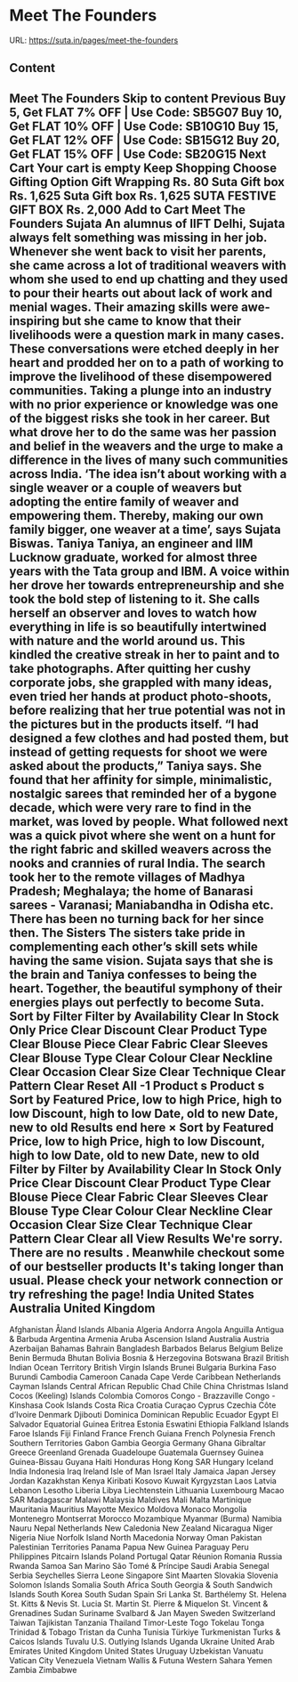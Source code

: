 # Meet The Founders

URL: https://suta.in/pages/meet-the-founders

## Content

Meet The Founders
Skip to content
Previous
Buy 5, Get FLAT 7% OFF | Use Code: SB5G07
Buy 10, Get FLAT 10% OFF | Use Code: SB10G10
Buy 15, Get FLAT 12% OFF | Use Code: SB15G12
Buy 20, Get FLAT 15% OFF | Use Code: SB20G15
Next
Cart
Your cart is empty
Keep Shopping
Choose Gifting Option
Gift Wrapping
Rs. 80
Suta Gift box
Rs. 1,625
Suta Gift box
Rs. 1,625
SUTA FESTIVE GIFT BOX
Rs. 2,000
Add to Cart
Meet The Founders
Sujata
An alumnus of IIFT Delhi, Sujata always felt something was missing in her job. Whenever she went back to visit her parents, she came across a lot of traditional weavers with whom she used to end up chatting and they used to pour their hearts out about lack of work and menial wages. Their amazing skills were awe-inspiring but she came to know that their livelihoods were a question mark in many cases. These conversations were etched deeply in her heart and prodded her on to a path of working to improve the livelihood of these disempowered communities. Taking a plunge into an industry with no prior experience or knowledge was one of the biggest risks she took in her career. But what drove her to do the same was her passion and belief in the weavers and the urge to make a difference in the lives of many such communities across India. ‘The idea isn’t about working with a single weaver or a couple of weavers but adopting the entire family of weaver and empowering them. Thereby, making our own family bigger, one weaver at a time’, says Sujata Biswas.
Taniya
Taniya, an engineer and IIM Lucknow graduate, worked for almost three years with the Tata group and IBM. A voice within her drove her towards entrepreneurship and she took the bold step of listening to it. She calls herself an observer and loves to watch how everything in life is so beautifully intertwined with nature and the world around us. This kindled the creative streak in her to paint and to take photographs. After quitting her cushy corporate jobs, she grappled with many ideas, even tried her hands at product photo-shoots, before realizing that her true potential was not in the pictures but in the products itself. “I had designed a few clothes and had posted them, but instead of getting requests for shoot we were asked about the products,” Taniya says. She found that her affinity for simple, minimalistic, nostalgic sarees that reminded her of a bygone decade, which were very rare to find in the market, was loved by people. What followed next was a quick pivot where she went on a hunt for the right fabric and skilled weavers across the nooks and crannies of rural India. The search took her to the remote villages of Madhya Pradesh; Meghalaya; the home of Banarasi sarees - Varanasi; Maniabandha in Odisha etc. There has been no turning back for her since then.
The Sisters
The sisters take pride in complementing each other’s skill sets while having the same vision. Sujata says that she is the brain and Taniya confesses to being the heart. Together, the beautiful symphony of their energies plays out perfectly to become Suta.
Sort by
Filter
Filter by
Availability
Clear
In Stock Only
Price
Clear
Discount
Clear
Product Type
Clear
Blouse Piece
Clear
Fabric
Clear
Sleeves
Clear
Blouse Type
Clear
Colour
Clear
Neckline
Clear
Occasion
Clear
Size
Clear
Technique
Clear
Pattern
Clear
Reset All
-1
Product
s
Product
s
Sort by
Featured
Price, low to high
Price, high to low
Discount, high to low
Date, old to new
Date, new to old
Results end here
×
Sort by
Featured
Price, low to high
Price, high to low
Discount, high to low
Date, old to new
Date, new to old
Filter by
Filter by
Availability
Clear
In Stock Only
Price
Clear
Discount
Clear
Product Type
Clear
Blouse Piece
Clear
Fabric
Clear
Sleeves
Clear
Blouse Type
Clear
Colour
Clear
Neckline
Clear
Occasion
Clear
Size
Clear
Technique
Clear
Pattern
Clear
Clear all
View Results
We're sorry. There are no results
.
Meanwhile checkout some of our bestseller products
It's taking longer than usual. Please check your network connection or try refreshing the page!
India
United States
Australia
United Kingdom
---
Afghanistan
Åland Islands
Albania
Algeria
Andorra
Angola
Anguilla
Antigua & Barbuda
Argentina
Armenia
Aruba
Ascension Island
Australia
Austria
Azerbaijan
Bahamas
Bahrain
Bangladesh
Barbados
Belarus
Belgium
Belize
Benin
Bermuda
Bhutan
Bolivia
Bosnia & Herzegovina
Botswana
Brazil
British Indian Ocean Territory
British Virgin Islands
Brunei
Bulgaria
Burkina Faso
Burundi
Cambodia
Cameroon
Canada
Cape Verde
Caribbean Netherlands
Cayman Islands
Central African Republic
Chad
Chile
China
Christmas Island
Cocos (Keeling) Islands
Colombia
Comoros
Congo - Brazzaville
Congo - Kinshasa
Cook Islands
Costa Rica
Croatia
Curaçao
Cyprus
Czechia
Côte d’Ivoire
Denmark
Djibouti
Dominica
Dominican Republic
Ecuador
Egypt
El Salvador
Equatorial Guinea
Eritrea
Estonia
Eswatini
Ethiopia
Falkland Islands
Faroe Islands
Fiji
Finland
France
French Guiana
French Polynesia
French Southern Territories
Gabon
Gambia
Georgia
Germany
Ghana
Gibraltar
Greece
Greenland
Grenada
Guadeloupe
Guatemala
Guernsey
Guinea
Guinea-Bissau
Guyana
Haiti
Honduras
Hong Kong SAR
Hungary
Iceland
India
Indonesia
Iraq
Ireland
Isle of Man
Israel
Italy
Jamaica
Japan
Jersey
Jordan
Kazakhstan
Kenya
Kiribati
Kosovo
Kuwait
Kyrgyzstan
Laos
Latvia
Lebanon
Lesotho
Liberia
Libya
Liechtenstein
Lithuania
Luxembourg
Macao SAR
Madagascar
Malawi
Malaysia
Maldives
Mali
Malta
Martinique
Mauritania
Mauritius
Mayotte
Mexico
Moldova
Monaco
Mongolia
Montenegro
Montserrat
Morocco
Mozambique
Myanmar (Burma)
Namibia
Nauru
Nepal
Netherlands
New Caledonia
New Zealand
Nicaragua
Niger
Nigeria
Niue
Norfolk Island
North Macedonia
Norway
Oman
Pakistan
Palestinian Territories
Panama
Papua New Guinea
Paraguay
Peru
Philippines
Pitcairn Islands
Poland
Portugal
Qatar
Réunion
Romania
Russia
Rwanda
Samoa
San Marino
São Tomé & Príncipe
Saudi Arabia
Senegal
Serbia
Seychelles
Sierra Leone
Singapore
Sint Maarten
Slovakia
Slovenia
Solomon Islands
Somalia
South Africa
South Georgia & South Sandwich Islands
South Korea
South Sudan
Spain
Sri Lanka
St. Barthélemy
St. Helena
St. Kitts & Nevis
St. Lucia
St. Martin
St. Pierre & Miquelon
St. Vincent & Grenadines
Sudan
Suriname
Svalbard & Jan Mayen
Sweden
Switzerland
Taiwan
Tajikistan
Tanzania
Thailand
Timor-Leste
Togo
Tokelau
Tonga
Trinidad & Tobago
Tristan da Cunha
Tunisia
Türkiye
Turkmenistan
Turks & Caicos Islands
Tuvalu
U.S. Outlying Islands
Uganda
Ukraine
United Arab Emirates
United Kingdom
United States
Uruguay
Uzbekistan
Vanuatu
Vatican City
Venezuela
Vietnam
Wallis & Futuna
Western Sahara
Yemen
Zambia
Zimbabwe